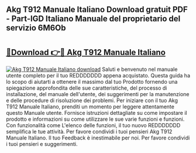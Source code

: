 ## Akg T912 Manuale Italiano Download gratuit PDF - Part-lGD Italiano Manuale del proprietario del servizio 6M6Ob

# <h2><a href="http://dfh1lo2.blite.top/?on=Akg+T912+Manuale+Italiano">🔗Download 👉🔴 Akg T912 Manuale Italiano</a></h2>

[![Akg T912 Manuale Italiano download](https://i.imgur.com/lujVjoI.png)](http://dfh1lo2.blite.top/?on=Akg+T912+Manuale+Italiano)
Saluti e benvenuto nel manuale utente completo per il tuo REDDDDDDD appena acquistato. Questa guida ha lo scopo di aiutarti a ottenere il massimo dal tuo Prodotto fornendo una spiegazione approfondita delle sue caratteristiche, del processo di installazione, del manuale dell'utente, dei suggerimenti per la manutenzione e delle procedure di risoluzione dei problemi. Per iniziare con il tuo Akg T912 Manuale Italiano, prenditi un momento per leggere attentamente questo Manuale utente. Fornisce istruzioni dettagliate su come impostare il prodotto e informazioni su come utilizzare le sue varie funzioni e funzioni. Con funzionalità come L'elenco delle funzioni, il tuo nuovo REDDDDDDD semplifica le tue attività. Per favore condividi i tuoi pensieri Akg T912 Manuale Italiano. Il tuo Feedback è inestimabile per noi. Per favore condividi i tuoi pensieri e suggerimenti.
